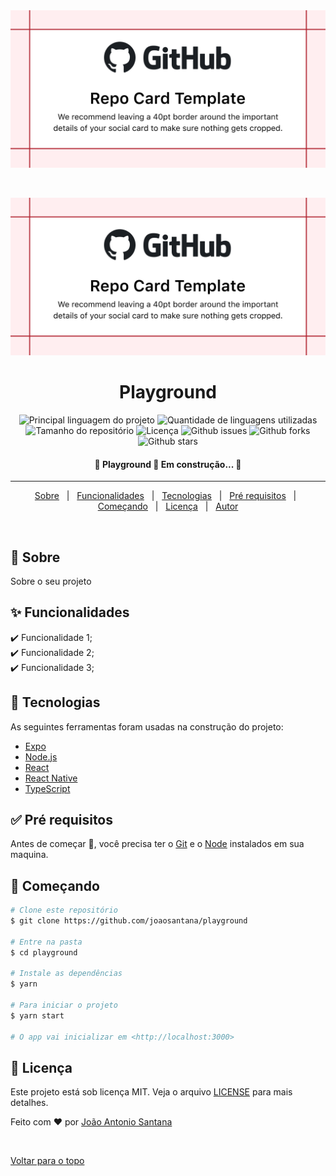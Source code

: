 <div align="center" id="top"> 
  <img src="./assets/images/repository-open-graph-template.png" alt="Playground" />

  &#xa0;

  <img src="./assets/images/repository-open-graph-template.png" alt="Playground" />
</div>

<h1 align="center">Playground</h1>

<p align="center">
  <img alt="Principal linguagem do projeto" src="https://img.shields.io/github/languages/top/joaosantana/playground?color=56BEB8">

  <img alt="Quantidade de linguagens utilizadas" src="https://img.shields.io/github/languages/count/joaosantana/playground?color=56BEB8">

  <img alt="Tamanho do repositório" src="https://img.shields.io/github/repo-size/joaosantana/playground?color=56BEB8">

  <img alt="Licença" src="https://img.shields.io/github/license/joaosantana/playground?color=56BEB8">

  <img alt="Github issues" src="https://img.shields.io/github/issues/joaosantana/playground?color=56BEB8" />

  <img alt="Github forks" src="https://img.shields.io/github/forks/joaosantana/playground?color=56BEB8" />

  <img alt="Github stars" src="https://img.shields.io/github/stars/joaosantana/playground?color=56BEB8" />
</p>

<!-- Status -->

<h4 align="center"> 
	🚧  Playground 🚀 Em construção...  🚧
</h4> 

<hr>

<p align="center">
  <a href="#dart-sobre">Sobre</a> &#xa0; | &#xa0; 
  <a href="#sparkles-funcionalidades">Funcionalidades</a> &#xa0; | &#xa0;
  <a href="#rocket-tecnologias">Tecnologias</a> &#xa0; | &#xa0;
  <a href="#white_check_mark-pré-requesitos">Pré requisitos</a> &#xa0; | &#xa0;
  <a href="#checkered_flag-começando">Começando</a> &#xa0; | &#xa0;
  <a href="#memo-licença">Licença</a> &#xa0; | &#xa0;
  <a href="https://github.com/joaosantana" target="_blank">Autor</a>
</p>

<br>

## :dart: Sobre ##

Sobre o seu projeto

## :sparkles: Funcionalidades ##

:heavy_check_mark: Funcionalidade 1;\
:heavy_check_mark: Funcionalidade 2;\
:heavy_check_mark: Funcionalidade 3;

## :rocket: Tecnologias ##

As seguintes ferramentas foram usadas na construção do projeto:

- [Expo](https://expo.io/)
- [Node.js](https://nodejs.org/en/)
- [React](https://pt-br.reactjs.org/)
- [React Native](https://reactnative.dev/)
- [TypeScript](https://www.typescriptlang.org/)

## :white_check_mark: Pré requisitos ##

Antes de começar :checkered_flag:, você precisa ter o [Git](https://git-scm.com) e o [Node](https://nodejs.org/en/) instalados em sua maquina.

## :checkered_flag: Começando ##

```bash
# Clone este repositório
$ git clone https://github.com/joaosantana/playground

# Entre na pasta
$ cd playground

# Instale as dependências
$ yarn

# Para iniciar o projeto
$ yarn start

# O app vai inicializar em <http://localhost:3000>
```

## :memo: Licença ##

Este projeto está sob licença MIT. Veja o arquivo [LICENSE](LICENSE.md) para mais detalhes.


Feito com :heart: por <a href="https://github.com/joaosantana" target="_blank">João Antonio Santana</a>

&#xa0;

<a href="#top">Voltar para o topo</a>

